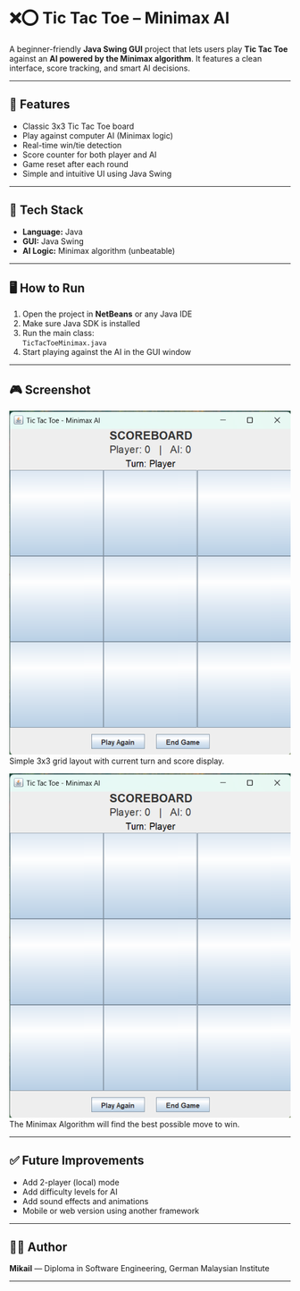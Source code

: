 # ❌⭕ Tic Tac Toe – Minimax AI

A beginner-friendly **Java Swing GUI** project that lets users play **Tic Tac Toe** against an **AI powered by the Minimax algorithm**. It features a clean interface, score tracking, and smart AI decisions.

---

## 📌 Features

- Classic 3x3 Tic Tac Toe board  
- Play against computer AI (Minimax logic)  
- Real-time win/tie detection  
- Score counter for both player and AI  
- Game reset after each round  
- Simple and intuitive UI using Java Swing  

---

## 🧩 Tech Stack

- **Language:** Java  
- **GUI:** Java Swing  
- **AI Logic:** Minimax algorithm (unbeatable)  

---

## 🖥️ How to Run

1. Open the project in **NetBeans** or any Java IDE  
2. Make sure Java SDK is installed  
3. Run the main class:  
   `TicTacToeMinimax.java`  
4. Start playing against the AI in the GUI window  

---

## 🎮 Screenshot

![Gameplay Screenshot](screenshots/gameplay1.png)  
Simple 3x3 grid layout with current turn and score display.

![Gameplay Screenshot](screenshots/gameplay1.png)  
The Minimax Algorithm will find the best possible move to win.

---

## ✅ Future Improvements

- Add 2-player (local) mode  
- Add difficulty levels for AI  
- Add sound effects and animations  
- Mobile or web version using another framework  

---

## 🧑‍💻 Author

**Mikail** — Diploma in Software Engineering, German Malaysian Institute  

---
